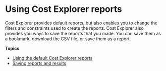 # Using Cost Explorer reports<a name="ce-reports"></a>

Cost Explorer provides default reports, but also enables you to change the filters and constraints used to create the reports\. Cost Explorer also provides you ways to save the reports that you made\. You can save them as a bookmark, download the CSV file, or save them as a report\. 

**Topics**
+ [Using the default Cost Explorer reports](ce-default-reports.md)
+ [Saving reports and results](ce-saving.md)